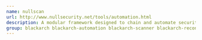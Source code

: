 ```yaml
---
name: nullscan
url: http://www.nullsecurity.net/tools/automation.html
description: A modular framework designed to chain and automate security tests.
group: blackarch blackarch-automation blackarch-scanner blackarch-recon blackarch-fingerprint blackarch-networking blackarch-fuzzer blackarch-exploitation
---
```

